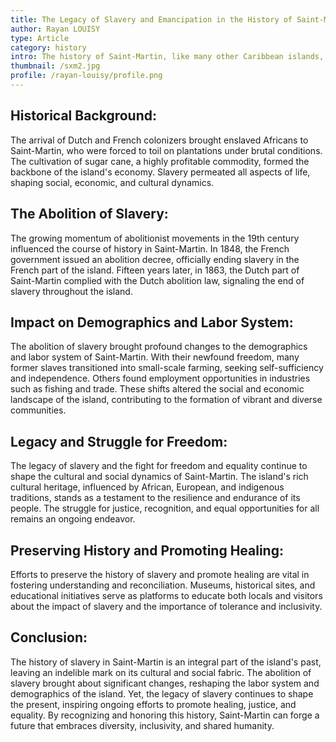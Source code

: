 ```yaml
---
title: The Legacy of Slavery and Emancipation in the History of Saint-Martin
author: Rayan LOUISY
type: Article
category: history
intro: The history of Saint-Martin, like many other Caribbean islands, is marked by the dark shadow of slavery. The Dutch and French colonizers utilized the labor of enslaved Africans to cultivate lucrative cash crops, primarily sugar cane. However, the 19th century witnessed the rise of abolitionist movements in Europe and the Caribbean. This article explores the significant role that slavery played in the history of Saint-Martin and examines the impact of emancipation on the island's demographics and labor system.
thumbnail: /sxm2.jpg
profile: /rayan-louisy/profile.png
---
```


## Historical Background:

The arrival of Dutch and French colonizers brought enslaved Africans to Saint-Martin, who were forced to toil on plantations under brutal conditions. The cultivation of sugar cane, a highly profitable commodity, formed the backbone of the island's economy. Slavery permeated all aspects of life, shaping social, economic, and cultural dynamics.

## The Abolition of Slavery:

The growing momentum of abolitionist movements in the 19th century influenced the course of history in Saint-Martin. In 1848, the French government issued an abolition decree, officially ending slavery in the French part of the island. Fifteen years later, in 1863, the Dutch part of Saint-Martin complied with the Dutch abolition law, signaling the end of slavery throughout the island.

## Impact on Demographics and Labor System:

The abolition of slavery brought profound changes to the demographics and labor system of Saint-Martin. With their newfound freedom, many former slaves transitioned into small-scale farming, seeking self-sufficiency and independence. Others found employment opportunities in industries such as fishing and trade. These shifts altered the social and economic landscape of the island, contributing to the formation of vibrant and diverse communities.

## Legacy and Struggle for Freedom:

The legacy of slavery and the fight for freedom and equality continue to shape the cultural and social dynamics of Saint-Martin. The island's rich cultural heritage, influenced by African, European, and indigenous traditions, stands as a testament to the resilience and endurance of its people. The struggle for justice, recognition, and equal opportunities for all remains an ongoing endeavor.

## Preserving History and Promoting Healing:

Efforts to preserve the history of slavery and promote healing are vital in fostering understanding and reconciliation. Museums, historical sites, and educational initiatives serve as platforms to educate both locals and visitors about the impact of slavery and the importance of tolerance and inclusivity.

## Conclusion:

The history of slavery in Saint-Martin is an integral part of the island's past, leaving an indelible mark on its cultural and social fabric. The abolition of slavery brought about significant changes, reshaping the labor system and demographics of the island. Yet, the legacy of slavery continues to shape the present, inspiring ongoing efforts to promote healing, justice, and equality. By recognizing and honoring this history, Saint-Martin can forge a future that embraces diversity, inclusivity, and shared humanity.
